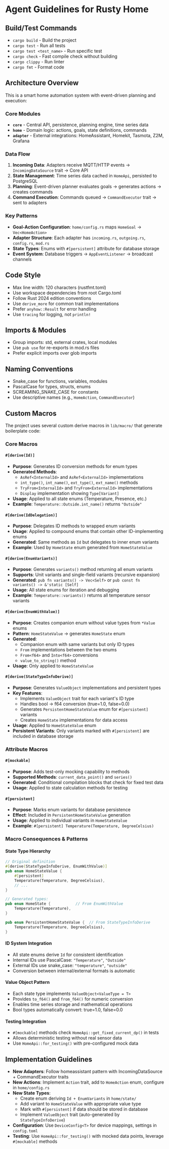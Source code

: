 # Agent Guidelines for Rusty Home

## Build/Test Commands

- `cargo build` - Build the project
- `cargo test` - Run all tests
- `cargo test <test_name>` - Run specific test
- `cargo check` - Fast compile check without building
- `cargo clippy` - Run linter
- `cargo fmt` - Format code

## Architecture Overview

This is a smart home automation system with event-driven planning and execution:

### Core Modules

- **`core`** - Central API, persistence, planning engine, time series data
- **`home`** - Domain logic: actions, goals, state definitions, commands
- **`adapter`** - External integrations: HomeAssistant, Homekit, Tasmota, Z2M, Grafana

### Data Flow

1. **Incoming Data**: Adapters receive MQTT/HTTP events → `IncomingDataSource` trait → Core API
2. **State Management**: Time series data cached in `HomeApi`, persisted to PostgreSQL
3. **Planning**: Event-driven planner evaluates goals → generates actions → creates commands
4. **Command Execution**: Commands queued → `CommandExecutor` trait → sent to adapters

### Key Patterns

- **Goal-Action Configuration**: `home/config.rs` maps `HomeGoal` → `Vec<HomeAction>`
- **Adapter Structure**: Each adapter has `incoming.rs`, `outgoing.rs`, `config.rs`, `mod.rs`
- **State Types**: Enums with `#[persistent]` attribute for database storage
- **Event System**: Database triggers → `AppEventListener` → broadcast channels

## Code Style

- Max line width: 120 characters (rustfmt.toml)
- Use workspace dependencies from root Cargo.toml
- Follow Rust 2024 edition conventions
- Use `derive_more` for common trait implementations
- Prefer `anyhow::Result` for error handling
- Use `tracing` for logging, not `println!`

## Imports & Modules

- Group imports: std, external crates, local modules
- Use `pub use` for re-exports in mod.rs files
- Prefer explicit imports over glob imports

## Naming Conventions

- Snake_case for functions, variables, modules
- PascalCase for types, structs, enums
- SCREAMING_SNAKE_CASE for constants
- Use descriptive names (e.g., `HomeAction`, `CommandExecutor`)

## Custom Macros

The project uses several custom derive macros in `lib/macro/` that generate boilerplate code:

### Core Macros

#### `#[derive(Id)]`

- **Purpose**: Generates ID conversion methods for enum types
- **Generated Methods**:
  - `AsRef<InternalId>` and `AsRef<ExternalId>` implementations
  - `int_type()`, `int_name()`, `ext_type()`, `ext_name()` methods
  - `TryFrom<InternalId>` and `TryFrom<ExternalId>` implementations
  - `Display` implementation showing `Type[Variant]`
- **Usage**: Applied to all state enums (Temperature, Presence, etc.)
- **Example**: `Temperature::Outside.int_name()` returns `"Outside"`

#### `#[derive(IdDelegation)]`

- **Purpose**: Delegates ID methods to wrapped enum variants
- **Usage**: Applied to compound enums that contain other ID-implementing enums
- **Generated**: Same methods as `Id` but delegates to inner enum variants
- **Example**: Used by `HomeState` enum generated from `HomeStateValue`

#### `#[derive(EnumVariants)]`

- **Purpose**: Generates `variants()` method returning all enum variants
- **Supports**: Unit variants and single-field variants (recursive expansion)
- **Generated**: `pub fn variants() -> Vec<Self>` or `pub const fn variants() -> &'static [Self]`
- **Usage**: All state enums for iteration and debugging
- **Example**: `Temperature::variants()` returns all temperature sensor variants

#### `#[derive(EnumWithValue)]`

- **Purpose**: Creates companion enum without value types from `*Value` enums
- **Pattern**: `HomeStateValue` → generates `HomeState` enum
- **Generated**:
  - Companion enum with same variants but only ID types
  - `From` implementations between the two enums
  - `From<f64>` and `Into<f64>` conversions
  - `value_to_string()` method
- **Usage**: Only applied to `HomeStateValue`

#### `#[derive(StateTypeInfoDerive)]`

- **Purpose**: Generates `ValueObject` implementations and persistent types
- **Key Features**:
  - Implements `ValueObject` trait for each variant's ID type
  - Handles bool → f64 conversion (true=1.0, false=0.0)
  - Generates `PersistentHomeStateValue` enum for `#[persistent]` variants
  - Creates `HomeState` implementations for data access
- **Usage**: Applied to `HomeStateValue` enum
- **Persistent Variants**: Only variants marked with `#[persistent]` are included in database storage

### Attribute Macros

#### `#[mockable]`

- **Purpose**: Adds test-only mocking capability to methods
- **Supported Methods**: `current_data_point()` and `series()`
- **Generated**: Conditional compilation blocks that check for fixed test data
- **Usage**: Applied to state calculation methods for testing

#### `#[persistent]`

- **Purpose**: Marks enum variants for database persistence
- **Effect**: Included in `PersistentHomeStateValue` generation
- **Usage**: Applied to individual variants in `HomeStateValue`
- **Example**: `#[persistent] Temperature(Temperature, DegreeCelsius)`

### Macro Consequences & Patterns

#### State Type Hierarchy

```rust
// Original definition
#[derive(StateTypeInfoDerive, EnumWithValue)]
pub enum HomeStateValue {
    #[persistent]
    Temperature(Temperature, DegreeCelsius),
    // ...
}

// Generated types:
pub enum HomeState {           // From EnumWithValue
    Temperature(Temperature),
}

pub enum PersistentHomeStateValue {  // From StateTypeInfoDerive
    Temperature(Temperature, DegreeCelsius),
}
```

#### ID System Integration

- All state enums derive `Id` for consistent identification
- Internal IDs use PascalCase: `"Temperature"`, `"Outside"`
- External IDs use snake_case: `"temperature"`, `"outside"`
- Conversion between internal/external formats is automatic

#### Value Object Pattern

- Each state type implements `ValueObject<ValueType = T>`
- Provides `to_f64()` and `from_f64()` for numeric conversion
- Enables time series storage and mathematical operations
- Bool types automatically convert: true=1.0, false=0.0

#### Testing Integration

- `#[mockable]` methods check `HomeApi::get_fixed_current_dp()` in tests
- Allows deterministic testing without real sensor data
- Use `HomeApi::for_testing()` with pre-configured mock data

## Implementation Guidelines

- **New Adapters**: Follow homeassistant pattern with IncomingDataSource + CommandExecutor traits
- **New Actions**: Implement `Action` trait, add to `HomeAction` enum, configure in `home/config.rs`
- **New State Types**:
  - Create enum deriving `Id + EnumVariants` in `home/state/`
  - Add variant to `HomeStateValue` with appropriate value type
  - Mark with `#[persistent]` if data should be stored in database
  - Implement `ValueObject` trait (auto-generated by `StateTypeInfoDerive`)
- **Configuration**: Use `DeviceConfig<T>` for device mappings, settings in `config.toml`
- **Testing**: Use `HomeApi::for_testing()` with mocked data points, leverage `#[mockable]` methods
